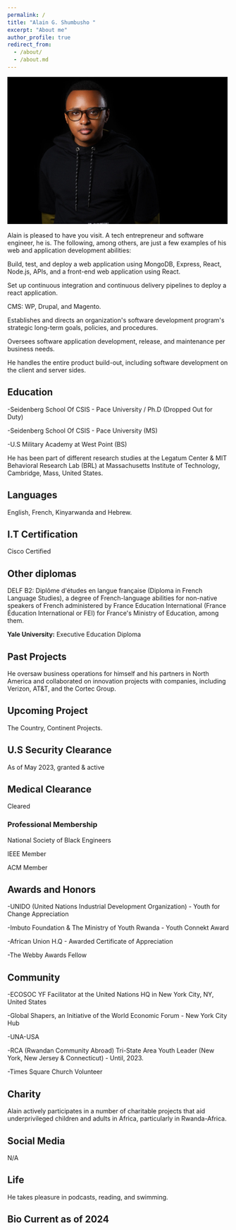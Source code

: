 ```yaml
---
permalink: /
title: "Alain G. Shumbusho " 
excerpt: "About me"
author_profile: true
redirect_from: 
  - /about/
  - /about.md
---
```




<img src="images/Headshotwoo.jpg" alt="" style="width:500px;height:333px;">



Alain is pleased to have you visit. A tech entrepreneur and software engineer, he is. The following, among others, are just a few examples of his web and application development abilities:

Build, test, and deploy a web application using MongoDB, Express, React, Node.js, APIs, and a front-end web application using React.

Set up continuous integration and continuous delivery pipelines to deploy a react application.

CMS: WP, Drupal, and Magento.

Establishes and directs an organization's software development program's strategic long-term goals, policies, and procedures.

Oversees software application development, release, and maintenance per business needs.

He handles the entire product build-out, including software development on the client and server sides.


## Education

-Seidenberg School Of CSIS - Pace University / Ph.D (Dropped Out for Duty)

-Seidenberg School Of CSIS - Pace University (MS) 

-U.S Military Academy at West Point (BS)

He has been part of different research studies at the Legatum Center & MIT Behavioral Research Lab (BRL) at Massachusetts Institute of Technology, Cambridge, Mass, United States.


## Languages

English, French, Kinyarwanda and Hebrew.

## I.T Certification

Cisco Certified

## Other diplomas

DELF B2: Diplôme d'études en langue française (Diploma in French Language Studies), a degree of French-language abilities for non-native speakers of French administered by France Education International (France Éducation International or FEI) for France's Ministry of Education, among them.

<b>Yale University:</b> Executive Education Diploma

## Past Projects

He oversaw business operations for himself and his partners in North America and collaborated on innovation projects with companies, including Verizon, AT&T, and the Cortec Group.


## Upcoming Project

The Country, Continent Projects.

## U.S Security Clearance

As of May 2023, granted & active

## Medical Clearance

Cleared

### Professional Membership 

National Society of Black Engineers

IEEE Member

ACM Member


## Awards and Honors

-UNIDO (United Nations Industrial Development Organization) - Youth for Change Appreciation

-Imbuto Foundation & The Ministry of Youth Rwanda - Youth Connekt Award

-African Union H.Q - Awarded Certificate of Appreciation

-The Webby Awards Fellow


## Community

-ECOSOC YF Facilitator at the United Nations HQ in New York City, NY, United States

-Global Shapers, an Initiative of the World Economic Forum - New York City Hub

-UNA-USA

-RCA (Rwandan Community Abroad) Tri-State Area Youth Leader (New York, New Jersey & Connecticut) - Until, 2023.

-Times Square Church Volunteer


## Charity

Alain actively participates in a number of charitable projects that aid underprivileged children and adults in Africa, particularly in Rwanda-Africa.

## Social Media

 N/A

## Life

He takes pleasure in podcasts, reading, and swimming. 


## Bio Current as of 2024




                                                           

                                                                             

